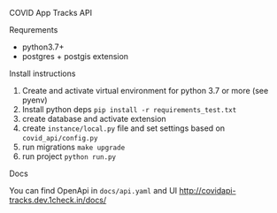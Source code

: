 COVID App Tracks API

Requrements
- python3.7+
- postgres + postgis extension


Install instructions

1. Create and activate virtual environment for python 3.7 or more (see pyenv)
2. Install python deps `pip install -r requirements_test.txt`
3. create database and activate extension
4. create `instance/local.py` file and set settings based on `covid_api/config.py`
5. run migrations `make upgrade`
6. run project `python run.py`


Docs

You can find OpenApi in `docs/api.yaml` and UI http://covidapi-tracks.dev.1check.in/docs/